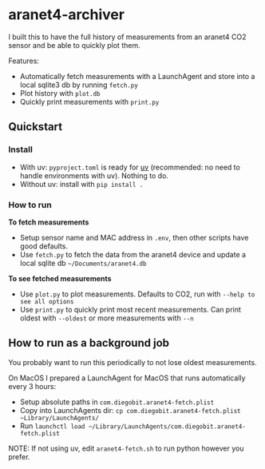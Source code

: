 # aranet4-archiver

I built this to have the full history of measurements from an aranet4 CO2 sensor and be able to quickly plot them.

Features:
- Automatically fetch measurements with a LaunchAgent and store into a local sqlite3 db by running `fetch.py`
- Plot history with `plot.db`
- Quickly print measurements with `print.py`

## Quickstart

### Install

- With uv: `pyproject.toml` is ready for [uv](https://docs.astral.sh/uv/) (recommended: no need to handle environments with uv). Nothing to do.
- Without uv: install with `pip install .`

### How to run

**To fetch measurements**

- Setup sensor name and MAC address in `.env`, then other scripts have good defaults.
- Use `fetch.py` to fetch the data from the aranet4 device and update a local sqlite db `~/Documents/aranet4.db`

**To see fetched measurements**

- Use `plot.py` to plot measurements. Defaults to CO2, run with `--help to see all options`
- Use `print.py` to quickly print most recent measurements. Can print oldest with `--oldest` or more measurements with `--n`

## How to run as a background job

You probably want to run this periodically to not lose oldest measurements.

On MacOS I prepared a LaunchAgent for MacOS that runs automatically every 3 hours:
- Setup absolute paths in `com.diegobit.aranet4-fetch.plist`
- Copy into LaunchAgents dir: `cp com.diegobit.aranet4-fetch.plist ~Library/LaunchAgents/`
- Run `launchctl load ~/Library/LaunchAgents/com.diegobit.aranet4-fetch.plist`

NOTE: If not using uv, edit `aranet4-fetch.sh` to run python however you prefer.

